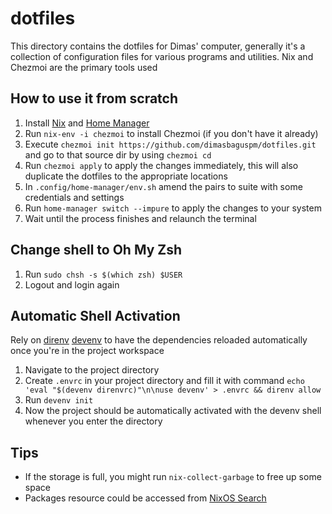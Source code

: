 # dotfiles

This directory contains the dotfiles for Dimas' computer, generally it's a collection of configuration files for various programs and utilities.
Nix and Chezmoi are the primary tools used

## How to use it from scratch

1. Install [Nix](https://nixos.org/download/#nix-install-linux) and [Home Manager](https://nix-community.github.io/home-manager/index.xhtml#sec-install-standalone)
2. Run `nix-env -i chezmoi` to install Chezmoi (if you don't have it already)
3. Execute `chezmoi init https://github.com/dimasbaguspm/dotfiles.git` and go to that source dir by using `chezmoi cd`
4. Run `chezmoi apply` to apply the changes immediately, this will also duplicate the dotfiles to the appropriate locations
5. In `.config/home-manager/env.sh` amend the pairs to suite with some credentials and settings
6. Run `home-manager switch --impure` to apply the changes to your system
7. Wait until the process finishes and relaunch the terminal

## Change shell to Oh My Zsh

1. Run `sudo chsh -s $(which zsh) $USER`
2. Logout and login again

## Automatic Shell Activation

Rely on [direnv](https://direnv.net/) [devenv](https://devenv.sh/) to have the dependencies reloaded automatically once you're in the project workspace

1. Navigate to the project directory
2. Create `.envrc` in your project directory and fill it with command `echo 'eval "$(devenv direnvrc)"\n\nuse devenv' > .envrc && direnv allow`
3. Run `devenv init`
4. Now the project should be automatically activated with the devenv shell whenever you enter the directory

## Tips

- If the storage is full, you might run `nix-collect-garbage` to free up some space
- Packages resource could be accessed from [NixOS Search](https://search.nixos.org/packages)
